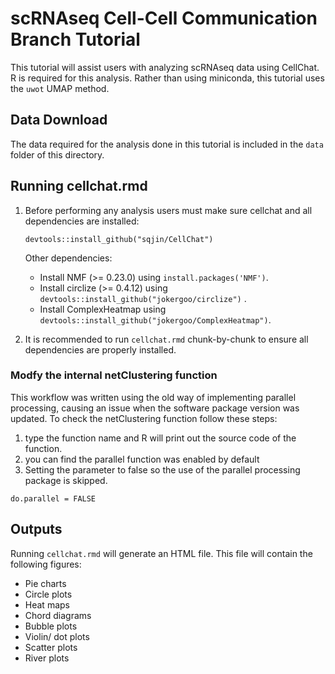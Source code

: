 # scRNAseq Cell-Cell Communication Branch Tutorial

This tutorial will assist users with analyzing scRNAseq data using CellChat. R is required for this analysis. Rather than using miniconda, this tutorial uses the `uwot` UMAP method.

## Data Download
The data required for the analysis done in this tutorial is included in the `data` folder of this directory. 

## Running cellchat.rmd

1. Before performing any analysis users must make sure cellchat and all dependencies are installed:
   ```
   devtools::install_github("sqjin/CellChat")
   ```

   Other dependencies:
   
   - Install NMF (>= 0.23.0) using `install.packages('NMF')`.
   - Install circlize (>= 0.4.12) using `devtools::install_github("jokergoo/circlize")` .
   - Install ComplexHeatmap using `devtools::install_github("jokergoo/ComplexHeatmap")`.

2. It is recommended to run `cellchat.rmd` chunk-by-chunk to ensure all dependencies are properly installed.

### Modfy the internal netClustering function
This workflow was written using the old way of implementing parallel processing, causing an issue when the software package version was updated. To check the netClustering function follow these steps:
1. type the function name and R will print out the source code of the function.
2. you can find the parallel function was enabled by default
3. Setting the parameter to false so the use of the parallel processing package is skipped.
```
do.parallel = FALSE
```

## Outputs

Running `cellchat.rmd` will generate an HTML file. This file will contain the following figures:
- Pie charts
- Circle plots
- Heat maps
- Chord diagrams
- Bubble plots
- Violin/ dot plots
- Scatter plots
- River plots